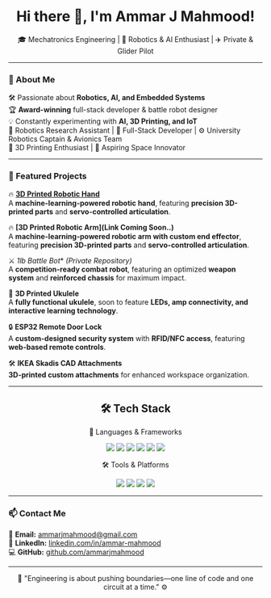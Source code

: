 <h1 align="center">Hi there 👋, I'm Ammar J Mahmood!</h1>

<p align="center">
  🎓 Mechatronics Engineering | 🔧 Robotics & AI Enthusiast | ✈️ Private & Glider Pilot 
</p>

---

### 🚀 About Me  
🛠 Passionate about **Robotics, AI, and Embedded Systems**  
🏆 **Award-winning** full-stack developer & battle robot designer  
💡 Constantly experimenting with **AI, 3D Printing, and IoT**  
🔬 Robotics Research Assistant | 🔧 Full-Stack Developer | ⚙️ University Robotics Captain & Avionics Team  
🎸 3D Printing Enthusiast | 🚀 Aspiring Space Innovator  

---

### 📌 Featured Projects  

🔥 **[3D Printed Robotic Hand](https://www.youtube.com/watch?v=ToPGLrrCLG0&ab_channel=newbotics)**  
A **machine-learning-powered robotic hand**, featuring **precision 3D-printed parts** and **servo-controlled articulation**.  

🔥 **[3D Printed Robotic Arm](Link Coming Soon..)**  
A **machine-learning-powered robotic arm with custom end effector**, featuring **precision 3D-printed parts** and **servo-controlled articulation**.

⚔️ *1lb Battle Bot** *(Private Repository)*  
A **competition-ready combat robot**, featuring an optimized **weapon system** and **reinforced chassis** for maximum impact.  

🎸 **3D Printed Ukulele**  
A **fully functional ukulele**, soon to feature **LEDs, amp connectivity, and interactive learning technology**.  

🔒 **ESP32 Remote Door Lock**  
A **custom-designed security system** with **RFID/NFC access**, featuring **web-based remote controls**.  

🛠 **IKEA Skadis CAD Attachments**  
**3D-printed custom attachments** for enhanced workspace organization.  

---

<h2 align="center"> 🛠️ Tech Stack </h2>  

<p align="center">
  🚀 Languages & Frameworks  
</p>

<p align="center">
  <img src="https://img.shields.io/badge/Python-3776AB?style=for-the-badge&logo=python&logoColor=white"/>
  <img src="https://img.shields.io/badge/C++-00599C?style=for-the-badge&logo=cplusplus&logoColor=white"/>
  <img src="https://img.shields.io/badge/TensorFlow-FF6F00?style=for-the-badge&logo=tensorflow&logoColor=white"/>
  <img src="https://img.shields.io/badge/Docker-2496ED?style=for-the-badge&logo=docker&logoColor=white"/>
  <img src="https://img.shields.io/badge/AWS-232F3E?style=for-the-badge&logo=amazonaws&logoColor=white"/>
  <img src="https://img.shields.io/badge/Linux-FCC624?style=for-the-badge&logo=linux&logoColor=black"/>
</p>

<p align="center">
  🛠 Tools & Platforms  
</p>

<p align="center">
  <img src="https://img.shields.io/badge/Git-F05032?style=for-the-badge&logo=git&logoColor=white"/>
  <img src="https://img.shields.io/badge/Fusion%20360-FF6600?style=for-the-badge&logo=autodesk&logoColor=white"/>
  <img src="https://img.shields.io/badge/AutoCAD-DA291C?style=for-the-badge&logo=autodesk&logoColor=white"/>
  <img src="https://img.shields.io/badge/Raspberry%20Pi-C51A4A?style=for-the-badge&logo=raspberry-pi&logoColor=white"/>
</p>


---

### 📫 Contact Me  
📧 **Email:** ammarjmahmood@gmail.com  
💼 **LinkedIn:** [linkedin.com/in/ammar-mahmood](https://linkedin.com/in/ammar-mahmood)  
💻 **GitHub:** [github.com/ammarjmahmood](https://github.com/ammarjmahmood)  

---

<p align="center">
  🚀 "Engineering is about pushing boundaries—one line of code and one circuit at a time." ⚙️
</p>
